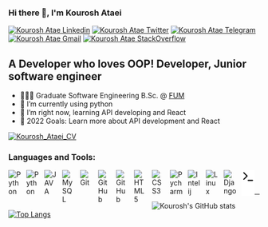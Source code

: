 ### Hi there 👋, I'm Kourosh Ataei


[![Kourosh Atae Linkedin](https://img.shields.io/badge/LinkedIn-0077B5?style=for-the-badge&logo=linkedin&logoColor=white)](https://www.linkedin.com/in/kourosh-ataei-14a2191b8)
[![Kourosh Atae Twitter](https://img.shields.io/badge/Twitter-1DA1F2?style=for-the-badge&logo=twitter&logoColor=white)](https://twitter.com/mrkataei)
[![Kourosh Atae Telegram](https://img.shields.io/badge/Telegram-9cf?style=for-the-badge&logo=telegram&logoColor=white)](https://t.me/mrkatae)
[![Kourosh Atae Gmail](https://img.shields.io/badge/Gmail-red?style=for-the-badge&logo=gmail&logoColor=white)](mailto:kouroshinfo96@gmail.com)
[![Kourosh Atae StackOverflow](https://img.shields.io/badge/StackOverflow-F48024?style=for-the-badge&logo=stackoverflow&logoColor=white)](https://stackoverflow.com/users/18917405/mrkataei)


## A Developer who loves OOP! Developer, Junior software engineer

- 👨🏻‍🎓 Graduate Software Engineering B.Sc. @ [FUM](https://en.um.ac.ir/)
- 🐍 I’m currently using python
- 🌱 I’m right now, learning API developing and React
- 🥅 2022 Goals: Learn more about API development and React

[![Kourosh_Ataei_CV](https://img.shields.io/badge/My%20CV-download-green)](https://raw.githubusercontent.com/mrkataei/mrkataei/main/cv.pdf)
### Languages and Tools:

[<img align="left" alt="Python" width="26px" src="https://cdn.jsdelivr.net/gh/devicons/devicon/icons/python/python-original.svg" style="padding-right:10px;" />][github]
[<img align="left" alt="Python" width="26px" src="https://cdn.jsdelivr.net/gh/devicons/devicon/icons/solidity/solidity-original.svg" style="padding-right:10px;" />][github]
[<img align="left" alt="JAVA" width="26px" src="https://cdn.jsdelivr.net/gh/devicons/devicon/icons/java/java-original.svg" style="padding-right:10px;"/>][github]
[<img align="left" alt="MySQL" width="26px" src="https://cdn.jsdelivr.net/gh/devicons/devicon/icons/mysql/mysql-original.svg" style="padding-right:10px;" />][github]
[<img align="left" alt="Git" width="26px" src="https://cdn.jsdelivr.net/gh/devicons/devicon/icons/git/git-original.svg" style="padding-right:10px;" />][github]
[<img align="left" alt="GitHub" width="26px" src="https://user-images.githubusercontent.com/3369400/139447912-e0f43f33-6d9f-45f8-be46-2df5bbc91289.png" style="padding-right:10px;" />](https://www.youtube.com/playlist?list=PLkwxH9e_vrAJ0WbEsFA9W3I1W-g_BTsbt#gh-dark-mode-only)
[<img align="left" alt="GitHub" width="26px" src="https://user-images.githubusercontent.com/3369400/139448065-39a229ba-4b06-434b-bc67-616e2ed80c8f.png" style="padding-right:10px;" />](https://www.youtube.com/playlist?list=PLkwxH9e_vrAJ0WbEsFA9W3I1W-g_BTsbt#gh-light-mode-only)
[<img align="left" alt="HTML5" width="26px" src="https://cdn.jsdelivr.net/gh/devicons/devicon/icons/html5/html5-original.svg" style="padding-right:10px;" />][github]
[<img align="left" alt="CSS3" width="26px" src="https://cdn.jsdelivr.net/gh/devicons/devicon/icons/css3/css3-original.svg" style="padding-right:10px;" />][github]
[<img align="left" alt="Pycharm" width="26px" src="https://cdn.jsdelivr.net/gh/devicons/devicon/icons/pycharm/pycharm-original.svg" style="padding-right:10px;" />][github]
[<img align="left" alt="Intelij" width="26px" src="https://cdn.jsdelivr.net/gh/devicons/devicon/icons/intellij/intellij-original.svg" style="padding-right:10px;" />][github]
[<img align="left" alt="Linux" width="26px" src="https://cdn.jsdelivr.net/gh/devicons/devicon/icons/linux/linux-original.svg" style="padding-right:10px;" />][github]
[<img align="left" alt="Django" width="26px" src="https://cdn.jsdelivr.net/gh/devicons/devicon/icons/django/django-plain.svg" style="padding-right:10px;" />][github]

[<img align="left" alt="Terminal" width="26px" src="./img/terminal-light.svg" />](https://github.com/mrkataei#gh-light-mode-only)
[<img align="left" alt="Terminal" width="26px" src="./img/terminal-dark.svg" />](https://github.com/mrkataei#gh-dark-mode-only)

<br />
<br />

---
![Kourosh's GitHub stats](https://github-readme-stats.vercel.app/api?username=mrkataei&show_icons=true&theme=dark&hide_border=true&icon_color=3256a8&title_color=23cf31)
[![Top Langs](https://github-readme-stats.vercel.app/api/top-langs/?username=mrkataei&layout=compact&langs_count=8&theme=dark&hide_border=true&title_color=23cf31)](https://github.com/anuraghazra/github-readme-stats)


[github]: https://github.com/mrkataei
